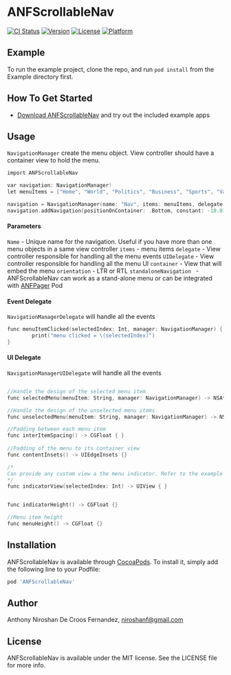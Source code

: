 # ANFScrollableNav

[![CI Status](https://img.shields.io/travis/anthony-fernandez/ANFScrollableNav.svg?style=flat)](https://travis-ci.org/anthony-fernandez/ANFScrollableNav)
[![Version](https://img.shields.io/cocoapods/v/ANFScrollableNav.svg?style=flat)](https://cocoapods.org/pods/ANFScrollableNav)
[![License](https://img.shields.io/cocoapods/l/ANFScrollableNav.svg?style=flat)](https://cocoapods.org/pods/ANFScrollableNav)
[![Platform](https://img.shields.io/cocoapods/p/ANFScrollableNav.svg?style=flat)](https://cocoapods.org/pods/ANFScrollableNav)

[](https://github.com/niroshanf/ANFScrollableNav/blob/main/Screenshots/Screen%20Shot%201.jpg)
[](https://github.com/niroshanf/ANFScrollableNav/blob/main/Screenshots/Screen%20Shot%202.gif)
## Example

To run the example project, clone the repo, and run `pod install` from the Example directory first.

## How To Get Started

- [Download ANFScrollableNav](https://github.com/niroshanf/ANFScrollableNav/archive/refs/heads/main.zip) and try out the included example apps

## Usage

`NavigationManager` create the menu object. View controller should have a container view to hold the menu.

```objective-c
import ANFScrollableNav

var navigation: NavigationManager!
let menuItems = ["Home", "World", "Politics", "Business", "Sports", "Variety", "Programs", "Entertainment", "Style", "Videos"]

navigation = NavigationManager(name: "Nav", items: menuItems, delegate: self, UIDelegate: self, container: navContainer, orientation: .forceLeftToRight, standaloneNavigation: true)
navigation.addNavigation(positionOnContainer: .Bottom, constant: -10.0)
```

#### Parameters

`Name` - Unique name for the navigation. Useful if you have more than one menu objects in a same view controller
`items` - menu items
`delegate` - View controller responsible for handling all the menu events
`UIDelegate` - View controller responsible for handling all the menu UI
`container` - View that will embed the menu
`orientation` - LTR or RTL
`standaloneNavigation ` - ANFScrollableNav can work as a stand-alone menu or can be integrated with [ANFPager](https://github.com/niroshanf/ANFPager) Pod

#### Event Delegate

`NavigationManagerDelegate` will handle all the events

```objective-c
func menuItemClicked(selectedIndex: Int, manager: NavigationManager) {
        print("menu clicked = \(selectedIndex)")
}
```

#### UI Delegate

`NavigationManagerUIDelegate` will handle all the events

```objective-c

//Handle the design of the selected menu item
func selectedMenu(menuItem: String, manager: NavigationManager) -> NSAttributedString {}

//Handle the design of the unselected menu items
func unselectedMenu(menuItem: String, manager: NavigationManager) -> NSAttributedString {}

//Padding between each menu item
func interItemSpacing() -> CGFloat { }
    
//Padding of the menu to its container view
func contentInsets() -> UIEdgeInsets {}

/*
Can provide any custom view a the menu indicator. Refer to the example code for the implementation
*/
func indicatorView(selectedIndex: Int) -> UIView { }


func indicatorHeight() -> CGFloat {}

//Menu item height    
func menuHeight() -> CGFloat {}
```


## Installation

ANFScrollableNav is available through [CocoaPods](https://cocoapods.org). To install
it, simply add the following line to your Podfile:

```ruby
pod 'ANFScrollableNav'
```

## Author

Anthony Niroshan De Croos Fernandez, niroshanf@gmail.com

## License

ANFScrollableNav is available under the MIT license. See the LICENSE file for more info.

